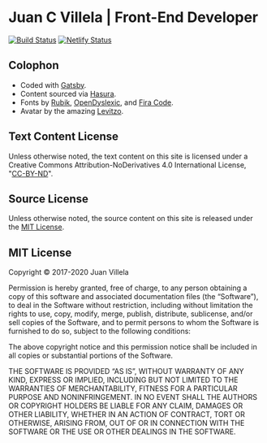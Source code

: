 # Juan C Villela | Front-End Developer

[![Build Status](https://travis-ci.com/fourjuaneight/juan-dev.svg?branch=master)](https://travis-ci.com/fourjuaneight/juan-dev)
[![Netlify Status](https://api.netlify.com/api/v1/badges/83da7076-09d4-4033-baa8-e2122decd6b6/deploy-status)](https://app.netlify.com/sites/juan-dev/deploys)

## Colophon
* Coded with [Gatsby](https://www.gatsbyjs.com/).
* Content sourced via [Hasura](https://hasura.io).
* Fonts by [Rubik](https://fonts.google.com/specimen/Rubik), [OpenDyslexic](https://www.opendyslexic.org/), and [Fira Code](https://github.com/tonsky/FiraCode).
* Avatar by the amazing [Levitzo](https://instagram.com/levitzo?utm_source=ig_profile_share&igshid=1fmgb2w2c8dla).

## Text Content License
Unless otherwise noted, the text content on this site is licensed under a Creative Commons Attribution-NoDerivatives 4.0 International License, "[CC-BY-ND](http://creativecommons.org/licenses/by-nd/4.0/)".

## Source License
Unless otherwise noted, the source content on this site is released under the [MIT License](https://opensource.org/licenses/MIT).

## MIT License
Copyright © 2017-2020 Juan Villela

Permission is hereby granted, free of charge, to any person obtaining a copy of this software and associated documentation files (the “Software”), to deal in the Software without restriction, including without limitation the rights to use, copy, modify, merge, publish, distribute, sublicense, and/or sell copies of the Software, and to permit persons to whom the Software is furnished to do so, subject to the following conditions:

The above copyright notice and this permission notice shall be included in all copies or substantial portions of the Software.

THE SOFTWARE IS PROVIDED “AS IS”, WITHOUT WARRANTY OF ANY KIND, EXPRESS OR IMPLIED, INCLUDING BUT NOT LIMITED TO THE WARRANTIES OF MERCHANTABILITY, FITNESS FOR A PARTICULAR PURPOSE AND NONINFRINGEMENT. IN NO EVENT SHALL THE AUTHORS OR COPYRIGHT HOLDERS BE LIABLE FOR ANY CLAIM, DAMAGES OR OTHER LIABILITY, WHETHER IN AN ACTION OF CONTRACT, TORT OR OTHERWISE, ARISING FROM, OUT OF OR IN CONNECTION WITH THE SOFTWARE OR THE USE OR OTHER DEALINGS IN THE SOFTWARE.
